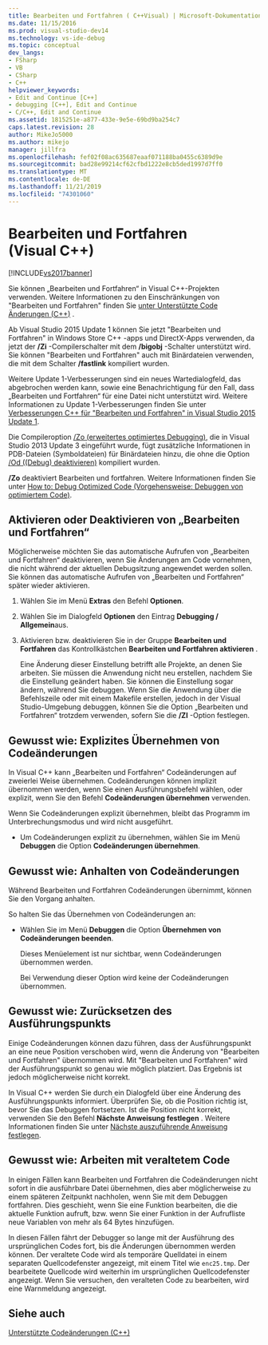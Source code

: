 ```yaml
---
title: Bearbeiten und Fortfahren ( C++Visual) | Microsoft-Dokumentation
ms.date: 11/15/2016
ms.prod: visual-studio-dev14
ms.technology: vs-ide-debug
ms.topic: conceptual
dev_langs:
- FSharp
- VB
- CSharp
- C++
helpviewer_keywords:
- Edit and Continue [C++]
- debugging [C++], Edit and Continue
- C/C++, Edit and Continue
ms.assetid: 1815251e-a877-433e-9e5e-69bd9ba254c7
caps.latest.revision: 28
author: MikeJo5000
ms.author: mikejo
manager: jillfra
ms.openlocfilehash: fef02f08ac635687eaaf071188ba0455c6389d9e
ms.sourcegitcommit: bad28e99214cf62cfbd1222e8cb5ded1997d7ff0
ms.translationtype: MT
ms.contentlocale: de-DE
ms.lasthandoff: 11/21/2019
ms.locfileid: "74301060"
---
```

# <a name="edit-and-continue-visual-c"></a>Bearbeiten und Fortfahren (Visual C++)
[!INCLUDE[vs2017banner](../includes/vs2017banner.md)]

Sie können „Bearbeiten und Fortfahren“ in Visual C++-Projekten verwenden. Weitere Informationen zu den Einschränkungen von "Bearbeiten und Fortfahren" finden Sie [unter Unterstützte Code Änderungen (C++)](../debugger/supported-code-changes-cpp.md) .  
  
 Ab Visual Studio 2015 Update 1 können Sie jetzt "Bearbeiten und Fortfahren" in Windows Store C++ -apps und DirectX-Apps verwenden, da jetzt der **/Zi** -Compilerschalter mit dem **/bigobj** -Schalter unterstützt wird. Sie können "Bearbeiten und Fortfahren" auch mit Binärdateien verwenden, die mit dem Schalter **/fastlink** kompiliert wurden.  
  
 Weitere Update 1-Verbesserungen sind ein neues Wartedialogfeld, das abgebrochen werden kann, sowie eine Benachrichtigung für den Fall, dass „Bearbeiten und Fortfahren“ für eine Datei nicht unterstützt wird. Weitere Informationen zu Update 1-Verbesserungen finden Sie unter [Verbesserungen C++ für "Bearbeiten und Fortfahren" in Visual Studio 2015 Update 1](https://devblogs.microsoft.com/cppblog/improvements-for-c-edit-and-continue-in-visual-studio-2015-update-1/).  
  
 Die Compileroption [/Zo (erweitertes optimiertes Debugging)](https://msdn.microsoft.com/library/eea8d89a-7fe0-4fe1-86b2-7689bbebbd7f), die in Visual Studio 2013 Update 3 eingeführt wurde, fügt zusätzliche Informationen in PDB-Dateien (Symboldateien) für Binärdateien hinzu, die ohne die Option [/Od ((Debug) deaktivieren)](https://msdn.microsoft.com/library/aafb762y.aspx) kompiliert wurden.  
  
 **/Zo** deaktiviert Bearbeiten und fortfahren. Weitere Informationen finden Sie unter [How to: Debug Optimized Code (Vorgehensweise: Debuggen von optimiertem Code)](../debugger/how-to-debug-optimized-code.md).  
  
## <a name="BKMK_Enable_or_disable_automatic_invocation_of_Edit_and_Continue"></a> Aktivieren oder Deaktivieren von „Bearbeiten und Fortfahren“  
 Möglicherweise möchten Sie das automatische Aufrufen von „Bearbeiten und Fortfahren“ deaktivieren, wenn Sie Änderungen am Code vornehmen, die nicht während der aktuellen Debugsitzung angewendet werden sollen. Sie können das automatische Aufrufen von „Bearbeiten und Fortfahren“ später wieder aktivieren.  
  
1. Wählen Sie im Menü **Extras** den Befehl **Optionen**.  
  
2. Wählen Sie im Dialogfeld **Optionen** den Eintrag **Debugging / Allgemein**aus.  
  
3. Aktivieren bzw. deaktivieren Sie in der Gruppe **Bearbeiten und Fortfahren** das Kontrollkästchen **Bearbeiten und Fortfahren aktivieren** .  
  
   Eine Änderung dieser Einstellung betrifft alle Projekte, an denen Sie arbeiten. Sie müssen die Anwendung nicht neu erstellen, nachdem Sie die Einstellung geändert haben. Sie können die Einstellung sogar ändern, während Sie debuggen. Wenn Sie die Anwendung über die Befehlszeile oder mit einem Makefile erstellen, jedoch in der Visual Studio-Umgebung debuggen, können Sie die Option „Bearbeiten und Fortfahren“ trotzdem verwenden, sofern Sie die **/ZI** -Option festlegen.  
  
## <a name="BKMK_How_to_apply_code_changes_explicitly"></a> Gewusst wie: Explizites Übernehmen von Codeänderungen  
 In Visual C++ kann „Bearbeiten und Fortfahren“ Codeänderungen auf zweierlei Weise übernehmen. Codeänderungen können implizit übernommen werden, wenn Sie einen Ausführungsbefehl wählen, oder explizit, wenn Sie den Befehl **Codeänderungen übernehmen** verwenden.  
  
 Wenn Sie Codeänderungen explizit übernehmen, bleibt das Programm im Unterbrechungsmodus und wird nicht ausgeführt.  
  
- Um Codeänderungen explizit zu übernehmen, wählen Sie im Menü **Debuggen** die Option **Codeänderungen übernehmen**.  
  
## <a name="BKMK_How_to_stop_code_changes"></a> Gewusst wie: Anhalten von Codeänderungen  
 Während Bearbeiten und Fortfahren Codeänderungen übernimmt, können Sie den Vorgang anhalten.  
  
 So halten Sie das Übernehmen von Codeänderungen an:  
  
- Wählen Sie im Menü **Debuggen** die Option **Übernehmen von Codeänderungen beenden**.  
  
  Dieses Menüelement ist nur sichtbar, wenn Codeänderungen übernommen werden.  
  
  Bei Verwendung dieser Option wird keine der Codeänderungen übernommen.  
  
## <a name="BKMK_How_to_reset_the_point_of_execution"></a> Gewusst wie: Zurücksetzen des Ausführungspunkts  
 Einige Codeänderungen können dazu führen, dass der Ausführungspunkt an eine neue Position verschoben wird, wenn die Änderung von "Bearbeiten und Fortfahren" übernommen wird. Mit "Bearbeiten und Fortfahren" wird der Ausführungspunkt so genau wie möglich platziert. Das Ergebnis ist jedoch möglicherweise nicht korrekt.  
  
 In Visual C++ werden Sie durch ein Dialogfeld über eine Änderung des Ausführungspunkts informiert. Überprüfen Sie, ob die Position richtig ist, bevor Sie das Debuggen fortsetzen. Ist die Position nicht korrekt, verwenden Sie den Befehl **Nächste Anweisung festlegen** . Weitere Informationen finden Sie unter [Nächste auszuführende Anweisung festlegen](https://msdn.microsoft.com/library/y740d9d3.aspx#BKMK_Set_the_next_statement_to_execute).  
  
## <a name="BKMK_How_to_work_with_stale_code"></a> Gewusst wie: Arbeiten mit veraltetem Code  
 In einigen Fällen kann Bearbeiten und Fortfahren die Codeänderungen nicht sofort in die ausführbare Datei übernehmen, dies aber möglicherweise zu einem späteren Zeitpunkt nachholen, wenn Sie mit dem Debuggen fortfahren. Dies geschieht, wenn Sie eine Funktion bearbeiten, die die aktuelle Funktion aufruft, bzw. wenn Sie einer Funktion in der Aufrufliste neue Variablen von mehr als 64 Bytes hinzufügen.  
  
 In diesen Fällen fährt der Debugger so lange mit der Ausführung des ursprünglichen Codes fort, bis die Änderungen übernommen werden können. Der veraltete Code wird als temporäre Quelldatei in einem separaten Quellcodefenster angezeigt, mit einem Titel wie `enc25.tmp`. Der bearbeitete Quellcode wird weiterhin im ursprünglichen Quellcodefenster angezeigt. Wenn Sie versuchen, den veralteten Code zu bearbeiten, wird eine Warnmeldung angezeigt.  
  
## <a name="see-also"></a>Siehe auch  
 [Unterstützte Codeänderungen (C++)](../debugger/supported-code-changes-cpp.md)
